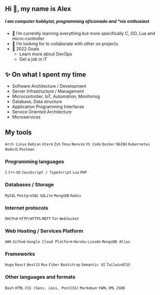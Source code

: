 ## Hi 👋, my name is Alex

##### I am computer hobbyist, programming aficionado and \*nix enthusiast

- 🌱 I’m currently learning everything but more specifically C, GO, Lua and micro-controller
- 👯 I’m looking for to collaborate with other on projects
- 🥅 2022 Goals
  - Learn more about DevOps
  - Get a job in IT

## :sparkles: On what I spent my time

- Software Architecture / Development
- Server Infrastructure / Management
- Microcontroller, IoT, Automation, Monitoring
- Database, Data structure
- Application Programming Interfaces
- Service Oriented Architecture
- Microservices

## My tools

`Arch Linux` `Debian` `Xterm` `Zsh` `Tmux` `Neovim` `VS Code` `Docker` `NGINX`
`Kubernetes` `NodeJS` `Postman`

### Programming languages

`C` `C++` `GO` `JavaScript / TypeScript` `Lua` `PHP`

### Databases / Storage

`MySQL` `PostgreSQL` `SQLite` `MongoDB` `Redis`

### Internet protocols

`DHCPv6` `HTTP/HTTPS` `MQTT` `Tor` `WebSocket`

### Web Hosting / Services Platform

`AWS` `Github` `Google Cloud Platform` `Heroku` `Linode` `MongoDB Atlas`

### Frameworks

`Hugo` `React` `NestJS` `Mux` `Fiber` `Bootstrap` `Semantic UI` `TailwindCSS`

### Other languages and formats

`Bash` `HTML` `CSS (Sass, Less, PostCSS)` `Markdown` `YAML` `XML`
`JSON`
